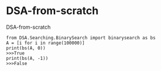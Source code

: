 # DSA-from-scratch
DSA-from-scratch
```
from DSA.Searching.BinarySearch import binarysearch as bs
A = [i for i in range(100000)]
print(bs(A, 0))
>>>True
print(bs(A, -1))
>>>False
```
